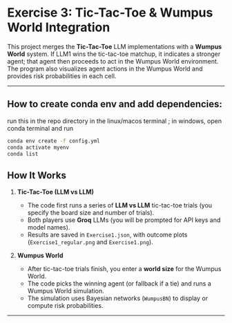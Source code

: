 # Exercise 3: Tic-Tac-Toe & Wumpus World Integration

This project merges the **Tic-Tac-Toe** LLM implementations with a **Wumpus World** system. If LLM1 wins the tic-tac-toe matchup, it indicates a stronger agent; that agent then proceeds to act in the Wumpus World environment. The program also visualizes agent actions in the Wumpus World and provides risk probabilities in each cell.

---

## How to create conda env and add dependencies:

run this in the repo directory in the linux/macos terminal ; in windows, open conda terminal and run
```bash
conda env create -f config.yml
conda activate myenv
conda list
```

## How It Works

1. **Tic-Tac-Toe (LLM vs LLM)**  
   - The code first runs a series of **LLM vs LLM** tic-tac-toe trials (you specify the board size and number of trials).  
   - Both players use **Groq** LLMs (you will be prompted for API keys and model names).  
   - Results are saved in `Exercise1.json`, with outcome plots (`Exercise1_regular.png` and `Exercise1.png`).

2. **Wumpus World**  
   - After tic-tac-toe trials finish, you enter a **world size** for the Wumpus World.  
   - The code picks the winning agent (or fallback if a tie) and runs a Wumpus World simulation.  
   - The simulation uses Bayesian networks (`WumpusBN`) to display or compute risk probabilities.

---
